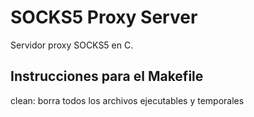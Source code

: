 # SOCKS5 Proxy Server

Servidor proxy SOCKS5 en C.

## Instrucciones para el Makefile
clean: borra todos los archivos ejecutables y temporales
